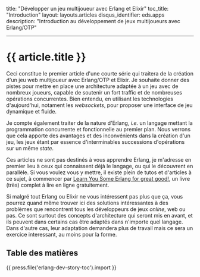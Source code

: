 title: "Développer un jeu multijoueur avec Erlang et Elixir"
toc_title: "Introduction"
layout: layouts.articles
disqus_identifier: eds.apps
description: "Introduction au développement de jeux multijoueurs avec Erlang/OTP"
****

# {{ article.title }}

Ceci constitue le premier article d'une courte série qui traitera de la création d'un jeu web multijoueur avec Erlang/OTP et Elixir. Je souhaite donner des pistes pour mettre en place une architecture adaptée à un jeu avec de nombreux joueurs, capable de soutenir un fort traffic et de nombreuses opérations concurrentes. Bien entendu, en utilisant les technologies d'aujourd'hui, notament les *websockets*, pour proposer une interface de jeu dynamique et fluide.

Je compte également traiter de la nature d'Erlang, *i.e.* un langage mettant la programmation concurrente et fonctionnelle au premier plan. Nous verrons que cela apporte des avantages et des inconvénients dans la création d'un jeu, les jeux étant par essence d'interminables successions d'opérations sur un même *state*.

Ces articles ne sont pas destinés à vous apprendre Erlang, je m'adresse en premier lieu à ceux qui connaissent déjà le langage, ou qui le découvrent en parallèle. Si vous voulez vous y mettre, il existe plein de tutos et d'articles à ce sujet, à commencer par [Learn You Some Erlang for great good!](http://learnyousomeerlang.com/), un livre (très) complet à lire en ligne gratuitement.

Si malgré tout Erlang ou Elixir ne vous intéressent pas plus que ça, vous pourrez quand même trouver ici des solutions intéressantes à des problèmes que rencontrent tous les développeurs de jeux *online*, web ou pas. Ce sont surtout des concepts d'architecture qui seront mis en avant, et ils peuvent dans certains cas être adaptés dans n'importe quel langage. Dans d'autre cas, leur adaptation demandera plus de travail mais ce sera un exercice interessant, au moins pour la forme.

## Table des matières
{{ press.file('erlang-dev-story-toc').import }}

